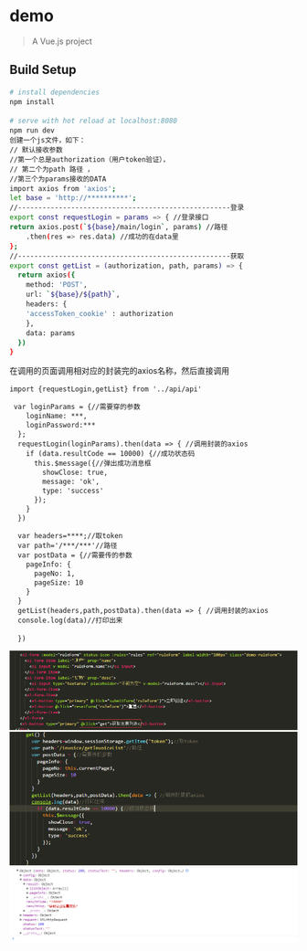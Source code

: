 # demo

> A Vue.js project

## Build Setup

``` bash
# install dependencies
npm install

# serve with hot reload at localhost:8080
npm run dev
创建一个js文件，如下：
// 默认接收参数
//第一个总是authorization（用户token验证），
// 第二个为path 路径 ，
//第三个为params接收的DATA
import axios from 'axios';
let base = 'http://**********';
//----------------------------------------------------登录
export const requestLogin = params => { //登录接口
return axios.post(`${base}/main/login`, params) //路径
    .then(res => res.data) //成功的在data里
};
//----------------------------------------------------获取
export const getList = (authorization, path, params) => {
  return axios({
    method: 'POST',
    url: `${base}/${path}`,
    headers: {
    'accessToken_cookie' : authorization
    },
    data: params
  })
}
```
在调用的页面调用相对应的封装完的axios名称，然后直接调用
```
import {requestLogin,getList} from '../api/api'
```
```
 var loginParams = {//需要穿的参数
    loginName: ***,
    loginPassword:***
  };
  requestLogin(loginParams).then(data => { //调用封装的axios
    if (data.resultCode == 10000) {//成功状态码
      this.$message({//弹出成功消息框
        showClose: true,
        message: 'ok',
        type: 'success'
      });
    }
  })
```
```
  var headers=****;//取token
  var path='/***/***'//路径
  var postData = {//需要传的参数
    pageInfo: {
      pageNo: 1,
      pageSize: 10
    }
  }
  getList(headers,path,postData).then(data => { //调用封装的axios
  console.log(data)//打印出来

  })
```
![demo](https://raw.githubusercontent.com/jf-wang/Vue-axios/master/static/image/git.png)
![demo](https://raw.githubusercontent.com/jf-wang/Vue-axios/master/static/image/gitListYes.png)
![demo](https://raw.githubusercontent.com/jf-wang/Vue-axios/master/static/image/gitList.png)
